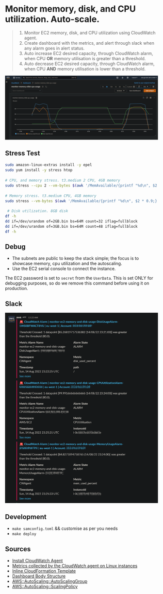 # Monitor memory, disk, and CPU utilization. Auto-scale.
> 1. Monitor EC2 memory, disk, and CPU utilization using CloudWatch agent. 
> 2. Create dashboard with the metrics, and alert through slack when any alarm goes in alert status.
> 3. Auto increase EC2 desired capacity, through CloudWatch alarm, when CPU **OR** memory utilisation is greater than a threshold.
> 4. Auto decrease EC2 desired capacity, through CloudWatch alarm, when CPU **AND** memory utilisation is lower than a threshold.

![dashboard](./dashboard.png "Dashboard")

## Stress Test
```sh
sudo amazon-linux-extras install -y epel
sudo yum install -y stress htop

# CPU, and memory stress. t3.medium 2 CPU, 4GB memory
sudo stress --cpu 2 --vm-bytes $(awk '/MemAvailable/{printf "%d\n", $2 * 0.9;}' < /proc/meminfo)k --vm-keep -m 5

# Memory stress. t3.medium CPU, 4GB memory
sudo stress --vm-bytes $(awk '/MemAvailable/{printf "%d\n", $2 * 0.9;}' < /proc/meminfo)k --vm-keep -m 5
 
 # Disk utilization. 8GB disk
df -h
dd if=/dev/urandom of=2GB.bin bs=64M count=32 iflag=fullblock
dd if=/dev/urandom of=3GB.bin bs=64M count=48 iflag=fullblock
df -h
```

## Debug
- The subnets are public to keep the stack simple; the focus is to showcase memory, cpu utilization and the autoscaling.
- Use the EC2 serial console to connect the instance.

The EC2 password is set to `secret` from the `UserData`. This is set ONLY for debugging purposes, so do we remove this command before using it on production.

## Slack
![slack](./slack.png "Slack")

## Development
- `make samconfig.toml` && customise as per you needs
- `make deploy`

## Sources

- [Install CloudWatch Agent](https://docs.aws.amazon.com/AmazonCloudWatch/latest/monitoring/Install-CloudWatch-Agent.html)  
- [Metrics collected by the CloudWatch agent on Linux instances](https://docs.aws.amazon.com/AmazonCloudWatch/latest/monitoring/metrics-collected-by-CloudWatch-agent.html#linux-metrics-enabled-by-CloudWatch-agent)  
- [Inline CloudFormation Template](https://github.com/awslabs/aws-cloudformation-templates/blob/master/aws/solutions/AmazonCloudWatchAgent/inline/amazon_linux.template)  
- [Dashboard Body Structure](https://docs.aws.amazon.com/AmazonCloudWatch/latest/APIReference/CloudWatch-Dashboard-Body-Structure.html)
- [AWS::AutoScaling::AutoScalingGroup](https://docs.aws.amazon.com/AWSCloudFormation/latest/UserGuide/aws-properties-as-group.html)
- [AWS::AutoScaling::ScalingPolicy](https://docs.aws.amazon.com/AWSCloudFormation/latest/UserGuide/aws-resource-autoscaling-scalingpolicy.html)
